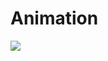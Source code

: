 # Animation
![](https://github.com/rungtawans/Web_Design_Lab/blob/main/HW06_CS_Sec01_643020489-0/Animation.gif)
